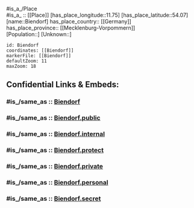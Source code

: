 ﻿---
confidential: public
isDeleted: false
location:
- 54.07
- 11.75
mapmarker: city
mapzoom:
- 7
- 12
SpocWebEntityId: 29182
tags:
- geo/City
type: City
---

#is_a_/Place  
#is_a_ :: [[Place]] 
[has_place_longitude::11.75] 
[has_place_latitude::54.07] 
[name::Biendorf] 
has_place_country:: [[Germany]]  
has_place_province:: [[Mecklenburg-Vorpommern]]  
[Population::] 
[Unknown::] 


```leaflet
id: Biendorf
coordinates: [[Biendorf]] 
markerFile: [[Biendorf]] 
defaultZoom: 11 
maxZoom: 18
```


## Confidential Links & Embeds: 

### #is_/same_as :: [Biendorf](/_Standards/Earth/Continent/Europe/Europe~Central/Germany/Germany~East/Mecklenburg-Vorpommern/counties~MV/Rostock/cities~Rostock/Neubukow/boroughs~Neubukow/Biendorf.md) 

### #is_/same_as :: [Biendorf.public](/_public/Earth/Continent/Europe/Europe~Central/Germany/Germany~East/Mecklenburg-Vorpommern/counties~MV/Rostock/cities~Rostock/Neubukow/boroughs~Neubukow/Biendorf.public.md) 

### #is_/same_as :: [Biendorf.internal](/_internal/Earth/Continent/Europe/Europe~Central/Germany/Germany~East/Mecklenburg-Vorpommern/counties~MV/Rostock/cities~Rostock/Neubukow/boroughs~Neubukow/Biendorf.internal.md) 

### #is_/same_as :: [Biendorf.protect](/_protect/Earth/Continent/Europe/Europe~Central/Germany/Germany~East/Mecklenburg-Vorpommern/counties~MV/Rostock/cities~Rostock/Neubukow/boroughs~Neubukow/Biendorf.protect.md) 

### #is_/same_as :: [Biendorf.private](/_private/Earth/Continent/Europe/Europe~Central/Germany/Germany~East/Mecklenburg-Vorpommern/counties~MV/Rostock/cities~Rostock/Neubukow/boroughs~Neubukow/Biendorf.private.md) 

### #is_/same_as :: [Biendorf.personal](/_personal/Earth/Continent/Europe/Europe~Central/Germany/Germany~East/Mecklenburg-Vorpommern/counties~MV/Rostock/cities~Rostock/Neubukow/boroughs~Neubukow/Biendorf.personal.md) 

### #is_/same_as :: [Biendorf.secret](/_secret/Earth/Continent/Europe/Europe~Central/Germany/Germany~East/Mecklenburg-Vorpommern/counties~MV/Rostock/cities~Rostock/Neubukow/boroughs~Neubukow/Biendorf.secret.md)

